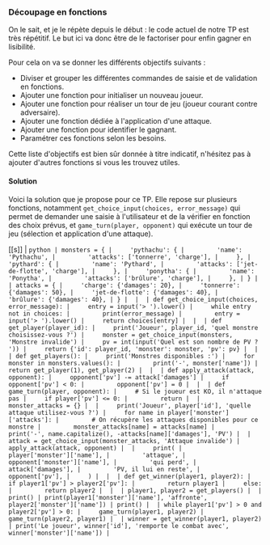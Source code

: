 ### Découpage en fonctions

On le sait, et je le répète depuis le début : le code actuel de notre TP est très répétitif.
Le but ici va donc être de le factoriser pour enfin gagner en lisibilité.

Pour cela on va se donner les différents objectifs suivants :

* Diviser et grouper les différentes commandes de saisie et de validation en fonctions.
* Ajouter une fonction pour initialiser un nouveau joueur.
* Ajouter une fonction pour réaliser un tour de jeu (joueur courant contre adversaire).
* Ajouter une fonction dédiée à l'application d'une attaque.
* Ajouter une fonction pour identifier le gagnant.
* Paramétrer ces fonctions selon les besoins.

Cette liste d'objectifs est bien sûr donnée à titre indicatif, n'hésitez pas à ajouter d'autres fonctions si vous les trouvez utiles.

#### Solution

Voici la solution que je propose pour ce TP.
Elle repose sur plusieurs fonctions, notamment `get_choice_input(choices, error_message)` qui permet de demander une saisie à l'utilisateur et de la vérifier en fonction des choix prévus, et `game_turn(player, opponent)` qui exécute un tour de jeu (sélection et application d'une attaque).

[[s]]
| ```python
| monsters = {
|     'pythachu': {
|         'name': 'Pythachu',
|         'attacks': ['tonnerre', 'charge'],
|     },
|     'pythard': {
|         'name': 'Pythard',
|         'attacks': ['jet-de-flotte', 'charge'],
|     },
|     'ponytha': {
|         'name': 'Ponytha',
|         'attacks': ['brûlure', 'charge'],
|     },
| }
| 
| attacks = {
|     'charge': {'damages': 20},
|     'tonnerre': {'damages': 50},
|     'jet-de-flotte': {'damages': 40},
|     'brûlure': {'damages': 40},
| }
| 
| 
| def get_choice_input(choices, error_message):
|     entry = input('> ').lower()
|     while entry not in choices:
|         print(error_message)
|         entry = input('> ').lower()
|     return choices[entry]
| 
| 
| def get_player(player_id):
|     print('Joueur', player_id, 'quel monstre choisissez-vous ?')
|     monster = get_choice_input(monsters, 'Monstre invalide')
|     pv = int(input('Quel est son nombre de PV ? '))
|     return {'id': player_id, 'monster': monster, 'pv': pv}
| 
| 
| def get_players():
|     print('Monstres disponibles :')
|     for monster in monsters.values():
|         print('-', monster['name'])
|     return get_player(1), get_player(2)
| 
| 
| def apply_attack(attack, opponent):
|     opponent['pv'] -= attack['damages']
|     if opponent['pv'] < 0:
|         opponent['pv'] = 0
| 
| 
| def game_turn(player, opponent):
|     # Si le joueur est KO, il n'attaque pas
|     if player['pv'] <= 0:
|         return
| 
|     monster_attacks = {}
| 
|     print('Joueur', player['id'], 'quelle attaque utilisez-vous ?')
|     for name in player['monster']['attacks']:
|         # On récupère les attaques disponibles pour ce monstre
|         monster_attacks[name] = attacks[name]
|         print('-', name.capitalize(), -attacks[name]['damages'], 'PV')
| 
|     attack = get_choice_input(monster_attacks, 'Attaque invalide')
|     apply_attack(attack, opponent)
| 
|     print(
|         player['monster']['name'],
|         'attaque',
|         opponent['monster']['name'],
|         'qui perd',
|         attack['damages'],
|         'PV, il lui en reste',
|         opponent['pv'],
|     )
| 
| 
| def get_winner(player1, player2):
|     if player1['pv'] > player2['pv']:
|         return player1
|     else:
|         return player2
| 
| 
| player1, player2 = get_players()
| 
| print()
| print(player1['monster']['name'], 'affronte', player2['monster']['name'])
| print()
| 
| while player1['pv'] > 0 and player2['pv'] > 0:
|     game_turn(player1, player2)
|     game_turn(player2, player1)
| 
| winner = get_winner(player1, player2)
| print('Le joueur', winner['id'], 'remporte le combat avec', winner['monster']['name'])
| ```
